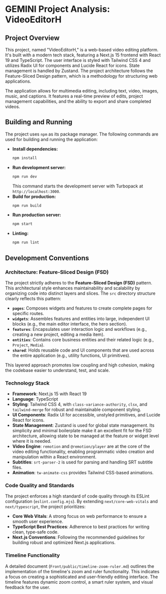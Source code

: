 # GEMINI Project Analysis: VideoEditorH

## Project Overview

This project, named "VideoEditorH," is a web-based video editing platform. It's built with a modern tech stack, featuring a Next.js 15 frontend with React 19 and TypeScript. The user interface is styled with Tailwind CSS 4 and utilizes Radix UI for components and Lucide React for icons. State management is handled by Zustand. The project architecture follows the Feature-Sliced Design pattern, which is a methodology for structuring web applications.

The application allows for multimedia editing, including text, video, images, music, and captions. It features a real-time preview of edits, project management capabilities, and the ability to export and share completed videos.

## Building and Running

The project uses `npm` as its package manager. The following commands are used for building and running the application:

*   **Install dependencies:**
    ```bash
    npm install
    ```
*   **Run development server:**
    ```bash
    npm run dev
    ```
    This command starts the development server with Turbopack at `http://localhost:3000`.
*   **Build for production:**
    ```bash
    npm run build
    ```
*   **Run production server:**
    ```bash
    npm start
    ```
*   **Linting:**
    ```bash
    npm run lint
    ```

## Development Conventions

### Architecture: Feature-Sliced Design (FSD)

The project strictly adheres to the **Feature-Sliced Design (FSD)** pattern. This architectural style enhances maintainability and scalability by organizing code into distinct layers and slices. The `src` directory structure clearly reflects this pattern:

- **`pages`**: Composes widgets and features to create complete pages for specific routes.
- **`widgets`**: Assembles features and entities into large, independent UI blocks (e.g., the main editor interface, the hero section).
- **`features`**: Encapsulates user interaction logic and workflows (e.g., creating a new project, editing a media item).
- **`entities`**: Contains core business entities and their related logic (e.g., `Project`, `Media`).
- **`shared`**: Holds reusable code and UI components that are used across the entire application (e.g., utility functions, UI primitives).

This layered approach promotes low coupling and high cohesion, making the codebase easier to understand, test, and scale.

### Technology Stack

*   **Framework**: Next.js 15 with React 19
*   **Language**: TypeScript
*   **Styling**: Tailwind CSS 4, with `class-variance-authority`, `clsx`, and `tailwind-merge` for robust and maintainable component styling.
*   **UI Components**: Radix UI for accessible, unstyled primitives, and Lucide React for icons.
*   **State Management**: Zustand is used for global state management. Its simplicity and minimal boilerplate make it an excellent fit for the FSD architecture, allowing state to be managed at the feature or widget level where it is needed.
*   **Video Engine**: `remotion` and `@remotion/player` are at the core of the video editing functionality, enabling programmatic video creation and manipulation within a React environment.
*   **Subtitles**: `srt-parser-2` is used for parsing and handling SRT subtitle files.
*   **Animation**: `tw-animate-css` provides Tailwind CSS-based animations.

### Code Quality and Standards

The project enforces a high standard of code quality through its ESLint configuration (`eslint.config.mjs`). By extending `next/core-web-vitals` and `next/typescript`, the project prioritizes:

*   **Core Web Vitals**: A strong focus on web performance to ensure a smooth user experience.
*   **TypeScript Best Practices**: Adherence to best practices for writing clean, type-safe code.
*   **Next.js Conventions**: Following the recommended guidelines for building robust and optimized Next.js applications.

### Timeline Functionality

A detailed document (`Front/public/timeline-zoom-ruler.md`) outlines the implementation of the timeline's zoom and ruler functionality. This indicates a focus on creating a sophisticated and user-friendly editing interface. The timeline features dynamic zoom control, a smart ruler system, and visual feedback for the user.